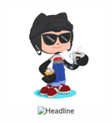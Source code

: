 <div>
    <div align=center>
        <img src="https://raw.githubusercontent.com/AhmedFathyDev/AhmedFathyDev/main/GitHub.png" alt="GitHub Octocat Drinking a Cup of Coffee" height="200">
    </div>
    <div align="center">
    <img src="https://readme-typing-svg.herokuapp.com?font=Georgia&color=%23febe10&size=32&center=true&vCenter=true&width=600&height=50&lines=Hi+%2C+I'm+Nicolay+%F0%9F%91%8B;Computer+Science+Student;Problem+Solver;Freelancer;Open-Source+Enthusiast" alt="Headline" />
    

<!--
**Nicolay404/Nicolay404** is a ✨ _special_ ✨ repository because its `README.md` (this file) appears on your GitHub profile.

Here are some ideas to get you started:

- 🔭 I’m currently working on ...
- 🌱 I’m currently learning ...
- 👯 I’m looking to collaborate on ...
- 🤔 I’m looking for help with ...
- 💬 Ask me about ...
- 📫 How to reach me: ...
- 😄 Pronouns: ...
- ⚡ Fun fact: ...
-->

